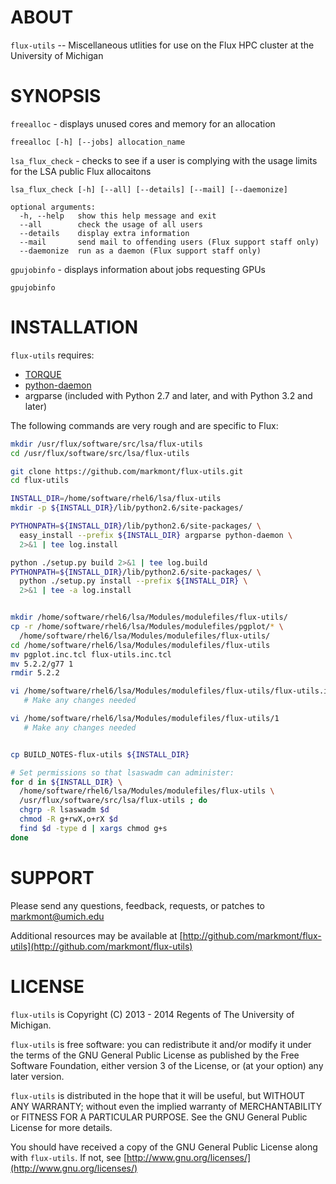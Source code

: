 ABOUT
=====

`flux-utils` -- Miscellaneous utlities for use on the Flux HPC cluster at the University of Michigan


SYNOPSIS
========

`freealloc` - displays unused cores and memory for an allocation

    freealloc [-h] [--jobs] allocation_name


`lsa_flux_check` - checks to see if a user is complying with the usage limits for the LSA public Flux allocaitons

    lsa_flux_check [-h] [--all] [--details] [--mail] [--daemonize]

    optional arguments:
      -h, --help   show this help message and exit
      --all        check the usage of all users
      --details    display extra information
      --mail       send mail to offending users (Flux support staff only)
      --daemonize  run as a daemon (Flux support staff only)


`gpujobinfo` - displays information about jobs requesting GPUs

    gpujobinfo



INSTALLATION
============

`flux-utils` requires:

* [TORQUE](http://www.adaptivecomputing.com/products/open-source/torque/)
* [python-daemon](https://pypi.python.org/pypi/python-daemon)
* argparse (included with Python 2.7 and later, and with Python 3.2 and later)

The following commands are very rough and are specific to Flux:

```bash
mkdir /usr/flux/software/src/lsa/flux-utils
cd /usr/flux/software/src/lsa/flux-utils

git clone https://github.com/markmont/flux-utils.git
cd flux-utils

INSTALL_DIR=/home/software/rhel6/lsa/flux-utils
mkdir -p ${INSTALL_DIR}/lib/python2.6/site-packages/

PYTHONPATH=${INSTALL_DIR}/lib/python2.6/site-packages/ \
  easy_install --prefix ${INSTALL_DIR} argparse python-daemon \
  2>&1 | tee log.install

python ./setup.py build 2>&1 | tee log.build
PYTHONPATH=${INSTALL_DIR}/lib/python2.6/site-packages/ \
  python ./setup.py install --prefix ${INSTALL_DIR} \
  2>&1 | tee -a log.install


mkdir /home/software/rhel6/lsa/Modules/modulefiles/flux-utils/
cp -r /home/software/rhel6/lsa/Modules/modulefiles/pgplot/* \
  /home/software/rhel6/lsa/Modules/modulefiles/flux-utils/
cd /home/software/rhel6/lsa/Modules/modulefiles/flux-utils
mv pgplot.inc.tcl flux-utils.inc.tcl
mv 5.2.2/g77 1
rmdir 5.2.2

vi /home/software/rhel6/lsa/Modules/modulefiles/flux-utils/flux-utils.inc.tcl
   # Make any changes needed

vi /home/software/rhel6/lsa/Modules/modulefiles/flux-utils/1
   # Make any changes needed


cp BUILD_NOTES-flux-utils ${INSTALL_DIR}

# Set permissions so that lsaswadm can administer:
for d in ${INSTALL_DIR} \
  /home/software/rhel6/lsa/Modules/modulefiles/flux-utils \
  /usr/flux/software/src/lsa/flux-utils ; do
  chgrp -R lsaswadm $d
  chmod -R g+rwX,o+rX $d
  find $d -type d | xargs chmod g+s
done

```


SUPPORT
=======

Please send any questions, feedback, requests, or patches to markmont@umich.edu

Additional resources may be available at [http://github.com/markmont/flux-utils](http://github.com/markmont/flux-utils)


LICENSE
=======

`flux-utils` is Copyright (C) 2013 - 2014 Regents of The University of Michigan.

`flux-utils` is free software: you can redistribute it and/or modify it under the terms of the GNU General Public License as published by the Free Software Foundation, either version 3 of the License, or (at your option) any later version.

`flux-utils` is distributed in the hope that it will be useful, but WITHOUT ANY WARRANTY; without even the implied warranty of MERCHANTABILITY or FITNESS FOR A PARTICULAR PURPOSE. See the GNU General Public License for more details.

You should have received a copy of the GNU General Public License along with `flux-utils`.  If not, see [http://www.gnu.org/licenses/](http://www.gnu.org/licenses/)

